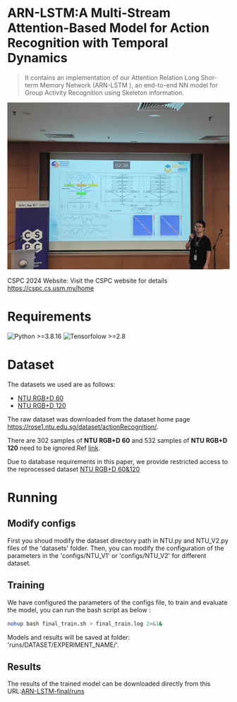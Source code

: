 # ARN-LSTM:A Multi-Stream Attention-Based Model for Action Recognition with Temporal Dynamics

> It contains an implementation of our Attention Relation Long Shor-term Memory Network (ARN-LSTM ), an
> end-to-end NN model for Group Activity Recognition using Skeleton information. 


<div align="center">
    <img src="./images/cspc2024.jpg", width="900",height='600'>
</div>

CSPC 2024 Website: Visit the CSPC website for details https://cspc.cs.usm.my/home

# Requirements
  ![Python >=3.8.16](https://img.shields.io/badge/Python->=3.8.16-yellow.svg)    ![Tensorfolow >=2.8](https://img.shields.io/badge/Tensorflow->=2.8-blue.svg)


# Dataset
The datasets we used are as follows:
- [NTU RGB+D 60](https://arxiv.org/pdf/1604.02808.pdf)
- [NTU RGB+D 120](https://arxiv.org/pdf/1905.04757.pdf)

The raw dataset was downloaded from the dataset home page https://rose1.ntu.edu.sg/dataset/actionRecognition/.

There are 302 samples of **NTU RGB+D 60** and 532 samples of **NTU RGB+D 120** need to be ignored.Ref [link](https://github.com/shahroudy/NTURGB-D/blob/master/Matlab/NTU_RGBD_samples_with_missing_skeletons.txt).

Due to database requirements in this paper, we provide restricted access to the reprocessed dataset [NTU RGB+D 60&120](https://doi.org/10.6084/m9.figshare.27427188.v1)


# Running
## Modify configs
First you shoud modify the dataset directory path in NTU.py and NTU_V2.py files of the 'datasets' folder.
Then, you can modify the configuration of the parameters in the 'configs/NTU_V1' or 'configs/NTU_V2' for different dataset.

## Training
We have configured the parameters of the configs file, to train and evaluate the model, you can run the bash script as below :
```bash
nohup bash final_train.sh > final_train.log 2>&1& 
```
Models and results will be saved at folder: 'runs/DATASET/EXPERIMENT_NAME/'. 

## Results
The results of the trained model can be downloaded directly from this URL:[ARN-LSTM-final/runs](https://pan.baidu.com/s/13wNtjMzL28rsJGaaCbe9bQ?pwd=3u5u)
